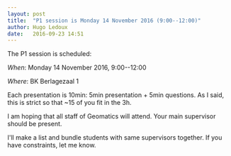 ```yaml
---
layout: post
title:  "P1 session is Monday 14 November 2016 (9:00--12:00)"
author: Hugo Ledoux
date:   2016-09-23 14:51
---
```


The P1 session is scheduled:

_When_: Monday 14 November 2016, 9:00--12:00

_Where_: BK Berlagezaal 1

Each presentation is 10min: 5min presentation + 5min questions. 
As I said, this is strict so that ~15 of you fit in the 3h.

I am hoping that all staff of Geomatics will attend. Your main supervisor should be present.

I'll make a list and bundle students with same supervisors together. 
If you have constraints, let me know.





